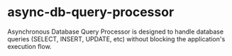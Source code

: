 # async-db-query-processor
Asynchronous Database Query Processor is designed to handle database queries (SELECT, INSERT, UPDATE, etc) without blocking the application's execution flow.
